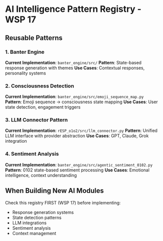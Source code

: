 # AI Intelligence Pattern Registry - WSP 17

## Reusable Patterns

### 1. Banter Engine
**Current Implementation**: `banter_engine/src/`
**Pattern**: State-based response generation with themes
**Use Cases**: Contextual responses, personality systems

### 2. Consciousness Detection
**Current Implementation**: `banter_engine/src/emoji_sequence_map.py`
**Pattern**: Emoji sequence → consciousness state mapping
**Use Cases**: User state detection, engagement triggers

### 3. LLM Connector Pattern
**Current Implementation**: `rESP_o1o2/src/llm_connector.py`
**Pattern**: Unified LLM interface with provider abstraction
**Use Cases**: GPT, Claude, Grok integration

### 4. Sentiment Analysis
**Current Implementation**: `banter_engine/src/agentic_sentiment_0102.py`
**Pattern**: 0102 state-based sentiment processing
**Use Cases**: Emotional intelligence, context understanding

## When Building New AI Modules

Check this registry FIRST (WSP 17) before implementing:
- Response generation systems
- State detection patterns
- LLM integrations
- Sentiment analysis
- Context management